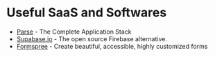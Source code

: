 # Useful SaaS and Softwares

* [Parse](https://parseplatform.org/) - The Complete Application Stack
* [Supabase.io](https://supabase.io/) - The open source Firebase alternative.
* [Formspree](https://formspree.io/) - Create beautiful, accessible, highly customized forms